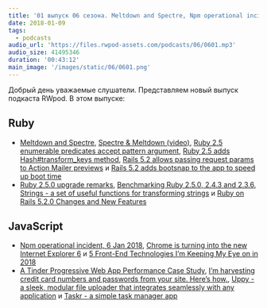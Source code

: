 ```yaml
---
title: '01 выпуск 06 сезона. Meltdown and Spectre, Npm operational incident, Uppy, Taskr и прочее'
date: 2018-01-09
tags:
  - podcasts
audio_url: 'https://files.rwpod-assets.com/podcasts/06/0601.mp3'
audio_size: 41495346
duration: '00:43:12'
main_image: '/images/static/06/0601.png'
---
```


Добрый день уважаемые слушатели. Представляем новый выпуск подкаста RWpod. В этом выпуске:

## Ruby

- [Meltdown and Spectre](https://meltdownattack.com/), [Spectre & Meltdown (video)](https://www.youtube.com/watch?v=I5mRwzVvFGE), [Ruby 2.5 enumerable predicates accept pattern argument](http://blog.bigbinary.com/2018/01/02/ruby-2-5-enumerable-predicates-accept-pattern-argument.html), [Ruby 2.5 adds Hash#transform_keys method](http://blog.bigbinary.com/2018/01/09/ruby-2-5-adds-hash-transform_keys-method.html), [Rails 5.2 allows passing request params to Action Mailer previews](http://blog.bigbinary.com/2018/01/08/rails-5-2-allows-passing-request-params-to-action-mailer-previews.html) и [Rails 5.2 adds bootsnap to the app to speed up boot time](http://blog.bigbinary.com/2018/01/01/rails-5-2-adds-bootsnap-to-the-app-to-speed-up-boot-time.html)
- [Ruby 2.5.0 upgrade remarks](https://medium.com/@maciejmensfeld/ruby-2-5-0-upgrade-remarks-100d7c0dd73d), [Benchmarking Ruby 2.5.0, 2.4.3 and 2.3.6](https://gettalong.org/blog/2017/benchmarking-ruby-2-5.html), [Strings - a set of useful functions for transforming strings](https://github.com/piotrmurach/strings) и [Ruby on Rails 5.2.0 Changes and New Features](https://www.driftingruby.com/episodes/ruby-on-rails-5-2-0-changes-and-new-features)

## JavaScript

- [Npm operational incident, 6 Jan 2018](http://blog.npmjs.org/post/169432444640/npm-operational-incident-6-jan-2018), [Chrome is turning into the new Internet Explorer 6](https://www.theverge.com/2018/1/4/16805216/google-chrome-only-sites-internet-explorer-6-web-standards) и [5 Front-End Technologies I’m Keeping My Eye on in 2018](https://levelup.gitconnected.com/5-front-end-technologies-im-keeping-my-eye-on-in-2018-a9d7b75babff)
- [A Tinder Progressive Web App Performance Case Study](https://medium.com/@addyosmani/a-tinder-progressive-web-app-performance-case-study-78919d98ece0), [I’m harvesting credit card numbers and passwords from your site. Here’s how.](https://hackernoon.com/im-harvesting-credit-card-numbers-and-passwords-from-your-site-here-s-how-9a8cb347c5b5), [Uppy - a sleek, modular file uploader that integrates seamlessly with any application](https://uppy.io/) и [Taskr - a simple task manager app](https://github.com/bukinoshita/taskr)
